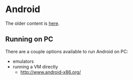 # Android

The older content is [here](https://sites.google.com/site/alensit/mobile/android).

## Running on PC

There are a couple options available to run Android on PC:

- emulators
- running a VM directly
  - http://www.android-x86.org/
